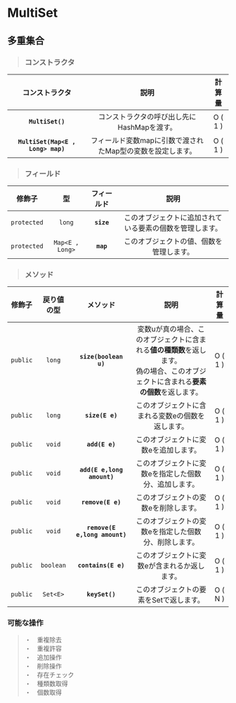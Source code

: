 # MultiSet
## 多重集合
> ### コンストラクタ
|コンストラクタ|説明|計算量|
|:---:|:---:|:---:|
|**`MultiSet()`**|コンストラクタの呼び出し先にHashMapを渡す。|O ( 1 )|
|**`MultiSet(Map<E , Long> map)`**|フィールド変数mapに引数で渡されたMap型の変数を設定します。|O ( 1 )|
> ### フィールド
|修飾子|型|フィールド|説明|
|:---:|:---:|:---:|:---:|
|`protected`|`long`|**`size`**|このオブジェクトに追加されている要素の個数を管理します。|
|`protected`|`Map<E , Long>`|**`map`**|このオブジェクトの値、個数を管理します。|
> ### メソッド
|修飾子|戻り値の型|メソッド|説明|計算量|
|:---:|:---:|:---:|:---:|:---:|
|`public`|`long`|**`size(boolean u)`**|変数uが真の場合、このオブジェクトに含まれる**値の種類数**を返します。<br> 偽の場合、このオブジェクトに含まれる**要素の個数**を返します。<br> |O ( 1 )|
|`public`|`long`|**`size(E e)`**|このオブジェクトに含まれる変数eの個数を返します。|O ( 1 )|
|`public`|`void`|**`add(E e)`**|このオブジェクトに変数eを追加します。|O ( 1 )|
|`public`|`void`|**`add(E e,long amount)`**|このオブジェクトに変数eを指定した個数分、追加します。|O ( 1 )|
|`public`|`void`|**`remove(E e)`**|このオブジェクトの変数eを削除します。|O ( 1 )|
|`public`|`void`|**`remove(E e,long amount)`**|このオブジェクトの変数eを指定した個数分、削除します。|O ( 1 )|
|`public`|`boolean`|**`contains(E e)`**|このオブジェクトに変数eが含まれるか返します。|O ( 1 )|
|`public`|`Set<E>`|**`keySet()`**|このオブジェクトの要素をSetで返します。|O ( N )|

### 可能な操作
> ・　重複除去　\
> ・　重複許容 \
> ・　追加操作 \
> ・　削除操作 \
> ・　存在チェック \
> ・　種類数取得 \
> ・　個数取得
